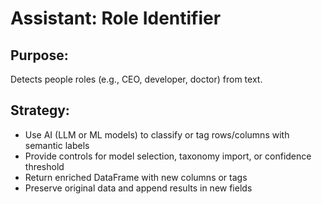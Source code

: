 # Assistant: Role Identifier

## Purpose:
Detects people roles (e.g., CEO, developer, doctor) from text.

## Strategy:
- Use AI (LLM or ML models) to classify or tag rows/columns with semantic labels
- Provide controls for model selection, taxonomy import, or confidence threshold
- Return enriched DataFrame with new columns or tags
- Preserve original data and append results in new fields
